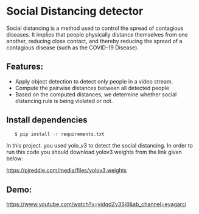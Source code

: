 # Social Distancing detector
Social distancing is a method used to control the spread of contagious diseases. It implies that people physically distance themselves from one another, reducing close contact, and thereby reducing the spread of a contagious disease (such as the COVID-19 Disease).

## Features:
* Apply object detection to detect only people in a video stream.
* Compute the pairwise distances between all detected people
* Based on the computed distances, we determine whether social distancing rule is being violated or not.

## Install dependencies

```bash
   $ pip install -r requirements.txt
```

In this project. you used yolo_v3 to detect the social distancing. In order to run this code you should download yolov3 weights from the link given below:

https://pjreddie.com/media/files/yolov3.weights

## Demo:

https://www.youtube.com/watch?v=yidqdZy3Sj8&ab_channel=eyagarci

